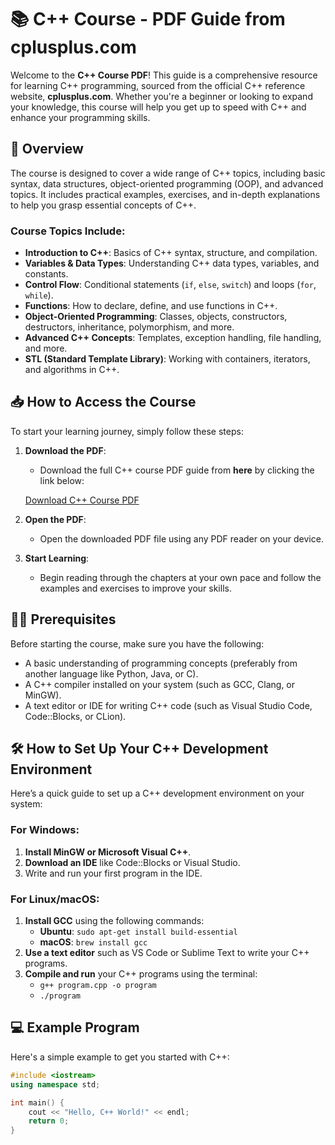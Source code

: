 # 📚 C++ Course - PDF Guide from cplusplus.com

Welcome to the **C++ Course PDF**! This guide is a comprehensive resource for learning C++ programming, sourced from the official C++ reference website, **cplusplus.com**. Whether you're a beginner or looking to expand your knowledge, this course will help you get up to speed with C++ and enhance your programming skills.

## 🚀 Overview

The course is designed to cover a wide range of C++ topics, including basic syntax, data structures, object-oriented programming (OOP), and advanced topics. It includes practical examples, exercises, and in-depth explanations to help you grasp essential concepts of C++.

### Course Topics Include:
- **Introduction to C++**: Basics of C++ syntax, structure, and compilation.
- **Variables & Data Types**: Understanding C++ data types, variables, and constants.
- **Control Flow**: Conditional statements (`if`, `else`, `switch`) and loops (`for`, `while`).
- **Functions**: How to declare, define, and use functions in C++.
- **Object-Oriented Programming**: Classes, objects, constructors, destructors, inheritance, polymorphism, and more.
- **Advanced C++ Concepts**: Templates, exception handling, file handling, and more.
- **STL (Standard Template Library)**: Working with containers, iterators, and algorithms in C++.

## 📥 How to Access the Course

To start your learning journey, simply follow these steps:

1. **Download the PDF**:
   - Download the full C++ course PDF guide from **here** by clicking the link below:
   
   [Download C++ Course PDF](https://github.com/kingtoad-c/c-course-/blob/main/tutorial.pdf)
   
2. **Open the PDF**:
   - Open the downloaded PDF file using any PDF reader on your device.
   
3. **Start Learning**:
   - Begin reading through the chapters at your own pace and follow the examples and exercises to improve your skills.

## 🧑‍💻 Prerequisites

Before starting the course, make sure you have the following:

- A basic understanding of programming concepts (preferably from another language like Python, Java, or C).
- A C++ compiler installed on your system (such as GCC, Clang, or MinGW).
- A text editor or IDE for writing C++ code (such as Visual Studio Code, Code::Blocks, or CLion).

## 🛠️ How to Set Up Your C++ Development Environment

Here’s a quick guide to set up a C++ development environment on your system:

### For Windows:
1. **Install MinGW or Microsoft Visual C++**.
2. **Download an IDE** like Code::Blocks or Visual Studio.
3. Write and run your first program in the IDE.

### For Linux/macOS:
1. **Install GCC** using the following commands:
   - **Ubuntu**: `sudo apt-get install build-essential`
   - **macOS**: `brew install gcc`
2. **Use a text editor** such as VS Code or Sublime Text to write your C++ programs.
3. **Compile and run** your C++ programs using the terminal:
   - `g++ program.cpp -o program`
   - `./program`

## 💻 Example Program

Here's a simple example to get you started with C++:

```cpp
#include <iostream>
using namespace std;

int main() {
    cout << "Hello, C++ World!" << endl;
    return 0;
}
